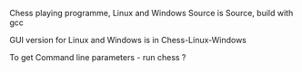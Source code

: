 Chess playing programme, Linux and Windows
Source is Source, build with gcc

GUI version for Linux and Windows is in Chess-Linux-Windows

To get Command line parameters - run chess ?

